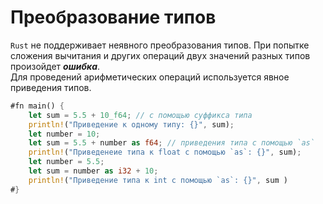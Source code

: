 # Преобразование типов

`Rust` не поддерживает неявного преобразования типов. При попытке сложения вычитания
и других операций двух значений разных типов произойдет ***ошибка***.  
Для проведений арифметических операций используется явное приведения типов.
```rust
#fn main() {
    let sum = 5.5 + 10_f64; // с помощью суффикса типа
    println!("Приведение к одному типу: {}", sum);
    let number = 10;
    let sum = 5.5 + number as f64; // приведения типа с помощью `as`
    println!("Приведенеие типа к float с помощью `as`: {}", sum);
    let number = 5.5;
    let sum = number as i32 + 10;
    println!("Приведение типа к int с помощью `as`: {}", sum )
#}
```